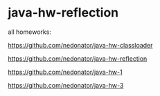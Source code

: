 # java-hw-reflection

all homeworks:

https://github.com/nedonator/java-hw-classloader

https://github.com/nedonator/java-hw-reflection

https://github.com/nedonator/java-hw-1

https://github.com/nedonator/java-hw-3
